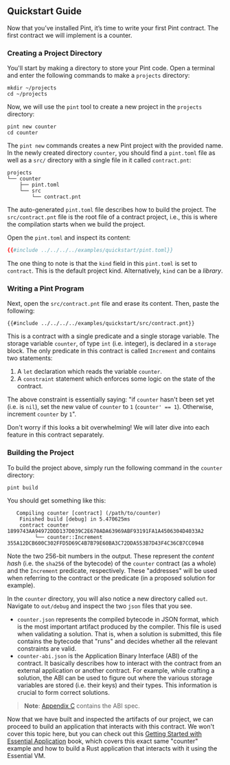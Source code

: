 ## Quickstart Guide

Now that you’ve installed Pint, it’s time to write your first Pint contract. The first contract we
will implement is a counter.

### Creating a Project Directory

You'll start by making a directory to store your Pint code. Open a terminal and enter the following
commands to make a `projects` directory:

```console
mkdir ~/projects
cd ~/projects
```

Now, we will use the `pint` tool to create a new project in the `projects` directory:

```console
pint new counter
cd counter
```

The `pint new` commands creates a new Pint project with the provided name. In the newly created
directory `counter`, you should find a `pint.toml` file as well as a `src/` directory with a single
file in it called `contract.pnt`:

```console
projects
└── counter
    ├── pint.toml
    └── src
        └── contract.pnt
```

The auto-generated `pint.toml` file describes how to build the project. The `src/contract.pnt` file
is the root file of a contract project, i.e., this is where the compilation starts when we build the
project.

Open the `pint.toml` and inspect its content:

```toml
{{#include ../../../../examples/quickstart/pint.toml}}
```

The one thing to note is that the `kind` field in this `pint.toml` is set to `contract`. This is the
default project kind. Alternatively, `kind` can be a _library_.

### Writing a Pint Program

Next, open the `src/contract.pnt` file and erase its content. Then, paste the following:

```pint
{{#include ../../../../examples/quickstart/src/contract.pnt}}
```

This is a contract with a single predicate and a single storage variable. The storage variable
`counter`, of type `int` (i.e. integer), is declared in a `storage` block. The only predicate in
this contract is called `Increment` and contains two statements:

1. A `let` declaration which reads the variable `counter`.
1. A `constraint` statement which enforces some logic on the state of the contract.

The above constraint is essentially saying: "if `counter` hasn't been set yet (i.e. is `nil`), set
the new value of `counter` to `1` (`counter' == 1`). Otherwise, increment `counter` by `1`".

Don't worry if this looks a bit overwhelming! We will later dive into each feature in this contract
separately.

### Building the Project

To build the project above, simply run the following command in the `counter` directory:

```console
pint build
```

You should get something like this:

```console
   Compiling counter [contract] (/path/to/counter)
    Finished build [debug] in 5.470625ms
    contract counter            1899743AA94972DDD137D039C2E670ADA63969ABF93191FA1A4506304D4033A2
         └── counter::Increment 355A12DCB600C302FFD5D69C4B7B79E60BA3C72DDA553B7D43F4C36CB7CC0948
```

Note the two 256-bit numbers in the output. These represent the _content hash_ (i.e. the `sha256` of
the bytecode) of the `counter` contract (as a whole) and the `Increment` predicate, respectively.
These "addresses" will be used when referring to the contract or the predicate (in a proposed
solution for example).

In the `counter` directory, you will also notice a new directory called `out`. Navigate to
`out/debug` and inspect the two `json` files that you see.

- `counter.json` represents the compiled bytecode in JSON format, which is the most important
  artifact produced by the compiler. This file is used when validating a solution. That is, when a
  solution is submitted, this file contains the bytecode that "runs" and decides whether all the
  relevant constraints are valid.
- `counter-abi.json` is the Application Binary Interface (ABI) of the contract. It basically
  describes how to interact with the contract from an external application or another contract. For
  example, while crafting a solution, the ABI can be used to figure out where the various storage
  variables are stored (i.e. their keys) and their types. This information is crucial to form
  correct solutions.

> **Note**: [Appendix C](../appendix/abi.md) contains the ABI spec.

Now that we have built and inspected the artifacts of our project, we can proceed to build an
application that interacts with this contract. We won't cover this topic here, but you can check out
this [Getting Started with Essential
Application](https://essential-contributions.github.io/essential-integration/index.html) book, which
covers this exact same "counter" example and how to build a Rust application that interacts with it
using the Essential VM.
